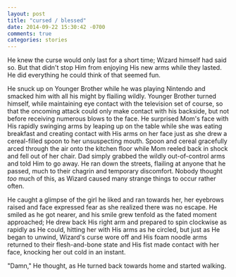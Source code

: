 ```yaml
---
layout: post
title: "cursed / blessed"
date: 2014-09-22 15:30:42 -0700
comments: true
categories: stories
---
```


He knew the curse would only last for a short time; Wizard himself had said so. But that didn't stop Him from enjoying His new arms while they lasted. He did everything he could think of that seemed fun.
  
He snuck up on Younger Brother while he was playing Nintendo and smacked him with all his might by flailing wildly. Younger Brother turned himself, while maintaining eye contact with the television set of course, so that the oncoming attack could only make contact with his backside, but not before receiving numerous blows to the face. He surprised Mom's face with His rapidly swinging arms by leaping up on the table while she was eating breakfast and creating contact with His arms on her face just as she drew a cereal-filled spoon to her unsuspecting mouth. Spoon and cereal gracefully arced through the air onto the kitchen floor while Mom reeled back in shock and fell out of her chair. Dad simply grabbed the wildly out-of-control arms and told Him to go away. He ran down the streets, flailing at anyone that he passed, much to their chagrin and temporary discomfort. Nobody thought _too_ much of this, as Wizard caused many strange things to occur rather often.
  
He caught a glimpse of the girl he liked and ran towards her, her eyebrows raised and face expressed fear as she realized there was no escape. He smiled as he got nearer, and his smile grew tenfold as the fated moment approached; He drew back His right arm and prepared to spin clockwise as rapidly as He could, hitting her with His arms as he circled, but just as He began to unwind, Wizard's curse wore off and His foam noodle arms returned to their flesh-and-bone state and His fist made contact with her face, knocking her out cold in an instant.
  
"Damn," He thought, as He turned back towards home and started walking.
